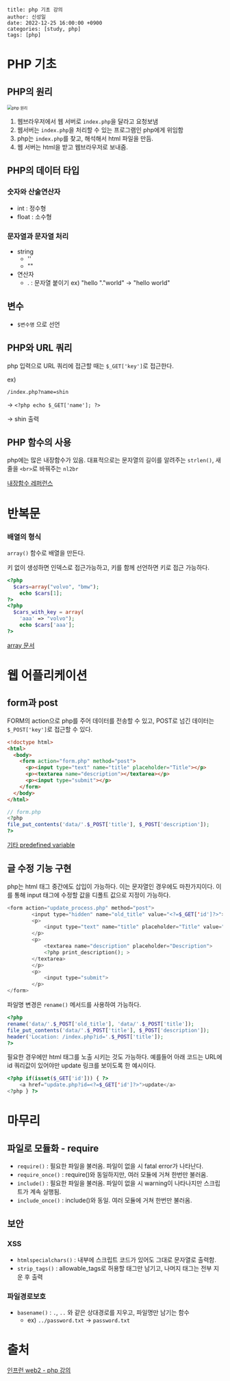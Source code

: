 ```
title: php 기초 강의
author: 신성일
date: 2022-12-25 16:00:00 +0900
categories: [study, php]
tags: [php]
```

# PHP 기초

## PHP의 원리

<img src="http://www.tcpschool.com/lectures/img_php_works.png" alt="php 원리" style="zoom:67%;" />

1. 웹브라우저에서 웹 서버로 `index.php`을 달라고 요청보냄
2. 웹서버는 `index.php`을 처리할 수 있는 프로그램인 php에게 위임함
3. php는 `index.php`를 찾고, 해석해서 html 파일을 만듬.
4. 웹 서버는 html을 받고 웹브라우저로 보내줌. 

## PHP의 데이터 타입

### 숫자와 산술연산자

- int : 정수형
- float : 소수형

### 문자열과 문자열 처리

- string 
  - ''
  - ""
- 연산자
  - . : 문자열 붙이기 ex) "hello "."world" -> "hello world"

## 변수

- `$변수명` 으로 선언

## PHP와 URL 쿼리

php 입력으로 URL 쿼리에 접근할 때는 `$_GET['key']`로 접근한다.

ex)

`/index.php?name=shin`

-> `<?php echo $_GET['name']; ?>` 

-> shin 출력

## PHP 함수의 사용

php에는 많은 내장함수가 있음. 대표적으로는 문자열의 길이를 알려주는 `strlen()`, 새줄을 `<br>`로 바꿔주는 `nl2br`

[내장함수 레퍼런스](https://www.php.net/manual/en/funcref.php)

# 반복문

### 배열의 형식

`array()` 함수로 배열을 만든다.

키 없이 생성하면 인덱스로 접근가능하고, 키를 함께 선언하면 키로 접근 가능하다.

```php
<?php
  $cars=array("volvo", "bmw");
	echo $cars[1];
?>
<?php
  $cars_with_key = array(
    'aaa' => "volvo");
	echo $cars['aaa'];
?>
```

[array 문서](https://www.php.net/manual/en/function.array.php)

# 웹 어플리케이션

## form과 post

FORM의 action으로 php를 주어 데이터를 전송할 수 있고, POST로 넘긴 데이터는 `$_POST['key']`로 접근할 수 있다.

```html
<!doctype html>
<html>
  <body>
    <form action="form.php" method="post">
      <p><input type="text" name="title" placeholder="Title"></p>
      <p><textarea name="description"></textarea></p>
      <p><input type="submit"></p>
    </form>
  </body>
</html>

```

```php
// form.php
<?php
file_put_contents('data/'.$_POST['title'], $_POST['description']);
?>
```

[기타 predefined variable](https://www.php.net/manual/en/language.variables.superglobals.php)



## 글 수정 기능 구현

php는 html 태그 중간에도 삽입이 가능하다. 이는 문자열인 경우에도 마찬가지이다. 이를 통해 input 태그에 수정할 값을 디폴트 값으로 지정이 가능하다.

```php
<form action="update_process.php" method="post">
		<input type="hidden" name="old_title" value="<?=$_GET['id']?>">
		<p>
			<input type="text" name="title" placeholder="Title" value="<?php print_title(); ?>">
		</p>
		<p>
			<textarea name="description" placeholder="Description">
  			<?php print_description(); >
  		</textarea>
		</p>
		<p>
			<input type="submit">
		</p>
</form>
```

파일명 변경은 `rename()` 메서드를 사용하여 가능하다.

```php
<?php
rename('data/'.$_POST['old_title'], 'data/'.$_POST['title']);
file_put_contents('data/'.$_POST['title'], $_POST['description']);
header('Location: /index.php?id='.$_POST['title']);
?>
```

필요한 경우에만 html 태그를 노출 시키는 것도 가능하다. 예를들어 아래 코드는 URL에 id 쿼리값이 있어야만 update 링크를 보이도록 한 예시이다.

```php
<?php if(isset($_GET['id'])) { ?>
	<a href="update.php?id=<?=$_GET['id']?>">update</a>
<?php } ?>
```



# 마무리

## 파일로 모듈화 - require

- `require()` : 필요한 파일을 불러옴. 파일이 없을 시 fatal error가 나타난다.
- `require_once()` :  require()와 동일하지만, 여러 모듈에 거쳐 한번만 불러옴.
- `include()` : 필요한 파일을 불러옴. 파일이 없을 시 warning이 나타나지만 스크립트가 계속 실행됨. 
- `include_once()` : include()와 동일. 여러 모듈에 거쳐 한번만 불러옴.

## 보안

### XSS

- `htmlspecialchars()` : 내부에 스크립트 코드가 있어도 그대로 문자열로 출력함.
- `strip_tags()` : allowable_tags로 허용할 태그만 남기고, 나머지 태그는 전부 지운 후 출력

### 파일경로보호

- `basename()` : `.`, `..` 와 같은 상대경로를 지우고, 파일명만 남기는 함수
  - ex) `../password.txt` -> `password.txt`

# 출처

[인프런 web2 - php 강의](https://www.inflearn.com/course/php-%EA%B8%B0%EC%B4%88-%EA%B0%95%EC%A2%8C/dashboard)




